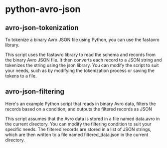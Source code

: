# python-avro-json

avro-json-tokenization
------------------------
To tokenize a binary Avro JSON file using Python, you can use the fastavro library.

This script uses the fastavro library to read the schema and records from the binary Avro JSON file. It then converts each record to a JSON string and tokenizes the string using the json library. You can modify the script to suit your needs, such as by modifying the tokenization process or saving the tokens to a file.


avro-json-filtering
---------------------
Here's an example Python script that reads in binary Avro data, filters the records based on a condition, and outputs the filtered records as JSON

This script assumes that the Avro data is stored in a file named data.avro in the current directory. You can modify the filtering condition to suit your specific needs. The filtered records are stored in a list of JSON strings, which are then written to a file named filtered_data.json in the current directory.
